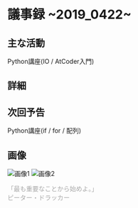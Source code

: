 # 議事録 ~2019_0422~ 
## 主な活動 
Python講座(IO / AtCoder入門)
## 詳細 
## 次回予告 
Python講座(if / for / 配列)
## 画像 
![画像1]() 
![画像2]() 

<font color="DarkGray">「最も重要なことから始めよ。」</font><br>
<font color="DarkGray">ピーター・ドラッカー</font>